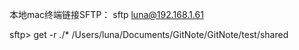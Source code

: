 本地mac终端链接SFTP：
sftp luna@192.168.1.61

sftp> get -r ./* /Users/luna/Documents/GitNote/GitNote/test/shared